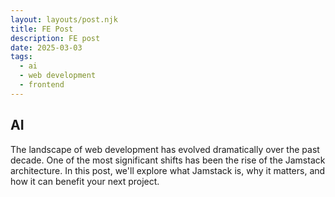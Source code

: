 ```yaml
---
layout: layouts/post.njk
title: FE Post
description: FE post
date: 2025-03-03
tags:
  - ai
  - web development
  - frontend
---
```


## AI
The landscape of web development has evolved dramatically over the past decade. One of the most significant shifts has been the rise of the Jamstack architecture. In this post, we'll explore what Jamstack is, why it matters, and how it can benefit your next project.